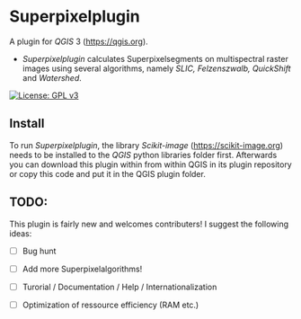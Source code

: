 # Superpixelplugin

A plugin for _QGIS_ 3 (https://qgis.org).
- _Superpixelplugin_ calculates Superpixelsegments on multispectral raster images using several algorithms, namely _SLIC, Felzenszwalb, QuickShift_ and _Watershed_.

[![License: GPL v3](https://img.shields.io/badge/License-GPLv3-blue.svg)](https://www.gnu.org/licenses/gpl-3.0)

## Install
To run _Superpixelplugin_, the library _Scikit-image_ (https://scikit-image.org) needs to be installed to the _QGIS_ python libraries folder first.
Afterwards you can download this plugin within from within QGIS in its plugin repository or copy this code and put it in the QGIS plugin folder. 

## TODO: 
This plugin is fairly new and welcomes contributers!
I suggest the following ideas:

- [ ] Bug hunt
- [ ] Add more Superpixelalgorithms!
- [ ] Turorial / Documentation / Help / Internationalization
- [ ] Optimization of ressource efficiency (RAM etc.)
 
